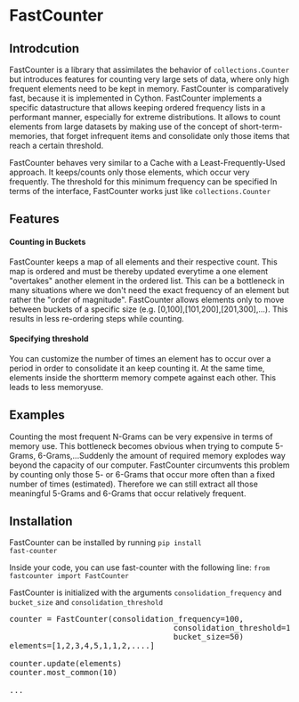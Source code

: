 # FastCounter

## Introdcution
FastCounter is a library that assimilates the behavior of <code>collections.Counter</code> but introduces 
features for counting very large sets of data, where only high frequent elements need to be kept in memory. FastCounter is comparatively fast, because it is implemented in Cython. FastCounter implements a specific datastructure
that allows keeping ordered frequency lists in a performant manner, especially for extreme distributions. It allows to count elements from large datasets by 
making use of the concept of short-term-memories, that forget infrequent items and consolidate only those items that reach
a certain threshold.

FastCounter behaves very similar to a Cache with a Least-Frequently-Used approach. It keeps/counts only those elements, which occur very frequently. The threshold for this minimum frequency can be specified
In terms of the interface, FastCounter works just like <code>collections.Counter</code>

## Features
#### Counting in Buckets
FastCounter keeps a map of all elements and their respective count. This map is ordered and must be thereby updated everytime a 
one element "overtakes" another element in the ordered list. This can be a bottleneck in many situations where we don't need the exact
frequency of an element but rather the "order of magnitude". FastCounter allows elements only to move between buckets of a specific size (e.g. </code>[0,100],[101,200],[201,300],...</code>). This results
in less re-ordering steps while counting.

#### Specifying threshold
You can customize the number of times an element has to occur over a period in order to consolidate it an keep counting it. At the same time, elements inside the shortterm memory compete against each other. This leads to less memoryuse.

## Examples
Counting the most frequent N-Grams can be very expensive in terms of memory use. This bottleneck becomes obvious when
trying to compute 5-Grams, 6-Grams,...Suddenly the amount of required memory explodes way beyond the capacity of our computer. 
FastCounter circumvents this problem by counting only those 5- or 6-Grams that occur more often than a fixed number of times (estimated). 
Therefore we can still extract all those meaningful 5-Grams and 6-Grams that occur relatively frequent.

## Installation
FastCounter can be installed by running <code>pip install fast-counter</code>

Inside your code, you can use fast-counter with the following line: <code>from fastcounter import FastCounter</code>

FastCounter is initialized with the arguments <code>consolidation_frequency</code> and <code>bucket_size</code> and <code>consolidation_threshold</code>

<pre>
counter = FastCounter(consolidation_frequency=100,
                                   consolidation_threshold=10,
                                   bucket_size=50)
elements=[1,2,3,4,5,1,1,2,....]

counter.update(elements)
counter.most_common(10)

...
</pre>

